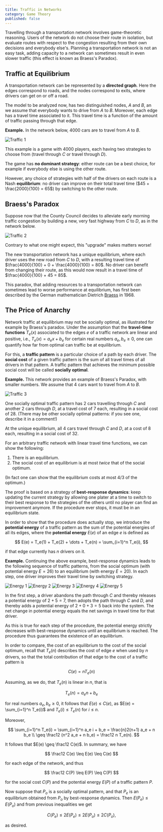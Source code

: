 ```yaml
---
title: Traffic in Networks
category: Game Theory
published: false
---
```


Travelling through a transportation network involves game-theoretic
reasoning.  Users of the network do not choose their route in
isolation, but evaluate routes with respect to the congestion
resulting from their own decisions and everybody else's.  Planning a
transportation network is not an easy task, adding capacity to a
network can sometimes result in even slower traffic (this effect is
known as Braess's Paradox).

## Traffic at Equilibrium 

A transportation network can be represented by a **directed graph**.
Here the edges correspond to roads, and the nodes correspond to exits,
where drivers can get on or off a road.

The model to be analyzed now, has two distinguished nodes, $A$ and $B$,
an we assume that everybody wants to drive from $A$ to $B$.
Moreover, each edge has a travel time associated to it.
This travel time is a function of the amount of traffic
passing through that edge.

**Example.**  In the network below, 4000 cars are to travel from $A$ to $B$.

![Traffic 1][traffic1]

This example is a game with 4000 players, each having two strategies to choose from
(travel through $C$ or travel through $D$).

The game has **no dominant strategy**: either route can be a best choice,
for example if everybody else is using the other route.

However, any choice of strategies with half of the drivers on each
route is a Nash **equilibrium**: no driver can improve on their total
travel time ($45 + \frac{2000}{100} = 65$) by switching to the other
route.

## Braess's Paradox

Suppose now that the County Council decides to
alleviate early morning traffic congestion
by building a new, very fast highway from $C$ to $D$,
as in the network below.

![Traffic 2][traffic2]

Contrary to what one might expect, this "upgrade" makes matters worse!

The new transportation network has a unique equilibrium, where each
driver uses the new road from $C$ to $D$, with a resulting travel time
of $\frac{4000}{100} + 0 + \frac{4000}{100} = 80$.
No driver can benefit from changing their route, as this would
now result in a travel time of $\frac{4000}{100} + 45 = 85$.

This paradox, that adding resources to a transportation network
can sometimes lead to worse performance at equilibrium,
has first been described by the German mathematician
Dietrich [Braess][braess] in 1968.

## The Price of Anarchy

Network traffic at equilibrium may not be socially optimal,
as illustrated for example by Braess's paradox.
Under the assumption that the **travel-time functions**
$T_e(x)$ associated to the edges $e$ of a traffic network
are linear and positive, i.e., $T_e(x) = a_e x + b_e$
for certain real numbers $a_e, b_e \geq 0$,
one can quantify how far from optimal
can traffic be at equilibrium.

For this, a **traffic pattern** is a particular choice
of a path by each driver.  The **social cost** of a given traffic pattern
is the sum of all travel times of all drivers in that pattern.
A traffic pattern that achieves the minimum possible social
cost will be called **socially optimal**.

**Example.** This network provides an example of Braess's Paradox, with smaller numbers.  We assume that 4 cars want to travel from $A$ to $B$.

![Traffic 3][traffic3]

One socially optimal traffic pattern has 2 cars travelling through
$C$ and another 2 cars through $D$, at a travel cost of $7$ each,
resulting in a social cost of $28$.  (There may be other
socially optimal patterns: if you see one, describe it in a comment!)

At the unique equilibrium, all 4 cars travel through $C$ and $D$,
at a cost of $8$ each, resulting in a social cost of $32$.


For an arbitrary traffic network with linear travel time functions, we
can show the following:

1. There is an equilibrium.
2. The social cost of an equilibrium is at most _twice_ that of the social optimum.

(In fact one can show that the equilibrium costs at most $4/3$ of the
optimum.)

The proof is based on a strategy of **best-response dynamics**:
keep updating the current strategy by allowing one plater at
a time to switch to their best response to the strategies of the others
until no player can find an improvement anymore.
If the procedure ever stops, it must be in an equilibrium state.

In order to show that the procedure does actually stop,
we introduce the **potential energy** of a traffic pattern
as the sum of the potential energies of all its edges,
where the **potential energy** $E(e)$ of an edge $e$ is defined
as

$$
E(e) = T_e(1) + T_e(2) + \dots + T_e(n) = \sum_{i=1}^n T_e(i),
$$

if that edge currently has $n$ drivers on it.

**Example.** Continuing the above example, best-response dynamics
leads to the following sequence of traffic patterns, from the social
optimum (with potential energy $E = 26$) to an equilibrium
(with energy $E = 20$). In each step, one driver improves their
travel time by switching strategy.

![Energy 1][energy1]
![Energy 2][energy2]
![Energy 3][energy3]
![Energy 4][energy4]
![Energy 5][energy5]

In the first step, a driver abandons the path through $C$
and thereby releases a potential energy of $2 + 5 = 7$,
then  adopts the path through $C$ and $D$, and thereby
adds a potential energy of $2 + 0 + 3 =5$ back into the system.
The net change in potential energy equals
the net savings in travel time for that driver.

As this is true for each step of the procedure, the potential
energy strictly decreases with best-response dynamics
until an equilibrium is reached.  The procedure thus guarantees
the existence of an equilibrium.

In order to compare, the cost of an equilibrium to the cost of
the social optimum, recall that $T_e(n)$ describes the cost
of edge $e$ when used by $n$ drivers, so that the total
contribution of that edge to the cost of a traffic pattern
is

$$
C(e) = n T_e(n)
$$

Assuming, as we do, that $T_e(n)$ is linear in $n$, that is

$$
T_e(n) = a_e n + b_e
$$

for real numbers $a_e, b_e \geq 0$, it follows that
$E(e) \leq C(e)$, as $E(e) = \sum_{i=1}^n T_e(i)$ and $T_e(i) \leq T_e(n)$ for $i \leq n$.

Moreover,

$$
  \sum_{i=1}^n T_e(i)
 = \sum_{i=1}^n a_e i + b_e
 = \frac{n}2(n+1) a_e  + n b_e \\
 \geq \frac12 (n^2 a_e  + n b_e)
 = \frac12 n T_e(n).
$$

It follows that $E(e) \geq \frac12 C(e)$.  In summary, we have

$$
\frac12 C(e) \leq E(e) \leq C(e)
$$

for each edge of the network, and thus

$$
\frac12 C(P) \leq E(P) \leq C(P)
$$

for the social cost $C(P)$ and the potential energy $E(P)$
of a traffic pattern $P$.

Now suppose that $P_o$ is a socially optimal pattern, and
that $P_e$ is an equilibrium obtained from $P_o$ by
best-response dynamics.  Then $E(P_e) \leq E(P_o)$ and from previous inequalities we get

$$
C(P_e) \leq 2 E(P_e) \leq 2 E(P_o) \leq 2 C(P_o),
$$

as desired.


[traffic1]:  /images/traffic1.png
[traffic2]:  /images/traffic2.png
[traffic3]:  /images/traffic3.png
[energy1]:  /images/energy1.png
[energy2]:  /images/energy2.png
[energy3]:  /images/energy3.png
[energy4]:  /images/energy4.png
[energy5]:  /images/energy5.png
[braess]: https://en.wikipedia.org/wiki/Braess%27_paradox
